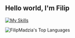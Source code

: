 ## Hello world, I'm Filip

[![My Skills](https://skillicons.dev/icons?i=cs,dotnet,html,css,js,ts,php,bootstrap,angular,unity,visualstudio,vscode,figma,notion,github)](https://skillicons.dev)

![FilipMadzia's Top Languages](https://github-readme-stats.vercel.app/api/top-langs/?username=FilipMadzia&theme=vue-dark&show_icons=true&hide_border=true&layout=compact)
